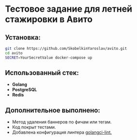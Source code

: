 # Тестовое задание для летней стажировки в Авито

## Установка:
```bash
git clone https://github.com/SkobelkinYaroslav/avito.git
cd avito
SECRET=YourSecretValue docker-compose up
```
## Использованный стек:
-   **Golang**
-   **PostgreSQL**
-   **Redis**

## Дополнительное выполнено:
- Метод удаления баннеров по фичам или тегам.
- Код покрыт тестами.
- Добавлена конфигурация линтера [golangci-lint.](https://github.com/golangci/golangci-lint)
